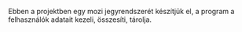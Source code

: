 Ebben a projektben egy mozi jegyrendszerét készítjük el, a program a felhasználók adatait kezeli, összesíti, tárolja.
